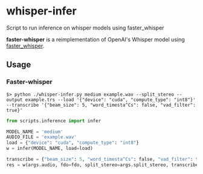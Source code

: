 # whisper-infer
Script to run inference on whisper models using faster_whisper

**faster-whisper** is a reimplementation of OpenAI's Whisper model using [faster_whisper](https://github.com/SYSTRAN/faster-whisper/).

## Usage

### Faster-whisper

```
$> python ./whisper-infer.py medium example.wav --split_stereo --output example.trs --load '{"device": "cuda", "compute_type": "int8"}' --transcribe '{"beam_size": 5, "word_timesta^Cs": false, "vad_filter": true}'
```

```python
from scripts.inference import infer

MODEL_NAME = 'medium'
AUDIO_FILE = 'example.wav'
load = {"device": "cuda", "compute_type": "int8"}
w = infer(MODEL_NAME, load=load)

transcribe = {"beam_size": 5, "word_timesta^Cs": false, "vad_filter": true}
res = w(args.audio, fdo=fdo, split_stereo=args.split_stereo, transcribe=transcribe)
```


